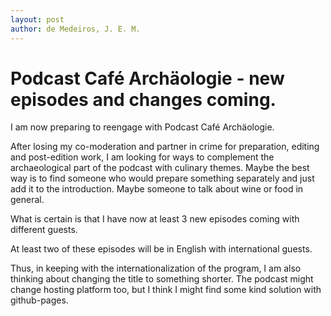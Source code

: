 ```yaml
---
layout: post
author: de Medeiros, J. E. M.
---
```

# Podcast Café Archäologie - new episodes and changes coming.
I am now preparing to reengage with Podcast Café Archäologie.

After losing my co-moderation and partner in crime for preparation, editing and post-edition work, I am looking for ways to complement the archaeological part of the podcast with culinary themes. Maybe the best way is to find someone who would prepare something separately and just add it to the introduction. Maybe someone to talk about wine or food in general.

What is certain is that I have now at least 3 new episodes coming with different guests. 

At least two of these episodes will be in English with international guests. 

Thus, in keeping with the internationalization of the program, I am also thinking about changing the title to something shorter.
The podcast might change hosting platform too, but I think I might find some kind solution with github-pages.
